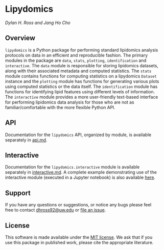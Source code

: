 # Lipydomics 
_Dylan H. Ross and Jang Ho Cho_
  
  
## Overview
`lipydomics` is a Python package for performing standard lipidomics analysis protocols on data in an efficient and 
reproducible fashion. The primary modules in the package are `data`, `stats`, `plotting`, `identification` and 
`interactive`. The `data` module is responsible for storing lipidomics datasets, along with their associated metadata
and computed statistics. The `stats` module contains functions for computing statistics on a lipydomics `Dataset` 
instance and the `plotting` module has functions for generating various plots using computed statistics or the data
itself. The `identification` module has functions for identifying lipid features using different levels of information. 
The `interactive` module provides a more user-friendly text-based interface for performing lipidomics data analysis
for those who are not as familiar/comfortable with the more flexible Python API. 


## API
Documentation for the `lipydomics` API, organized by module, is available separately in [api.md](api.md). 


## Interactive
Documentation for the `lipydomics.interactive` module is available separately in [interactive.md](interactive.md). A
complete example demonstrating use of the interactive module (executed in a Jupyter notebook) is also available 
[here](interactive_notebook_example/Example.ipynb).


## Support
If you have any questions or suggestions, or notice any bugs please feel free to contact dhross92@uw.edu or 
[file an issue](https://github.com/dylanhross/lipydomics/issues/new).


## License 
This software is made available under the [MIT license](LICENSE). We ask that if you use this package in published
work, please cite the appropriate literature. 

